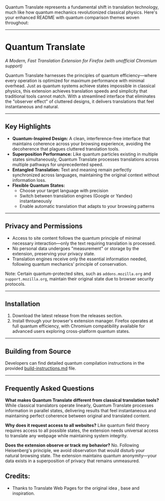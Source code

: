 Quantum Translate represents a fundamental shift in translation technology, much like how quantum mechanics revolutionized classical physics. Here's your enhanced README with quantum comparison themes woven throughout:

***

# Quantum Translate

*A Modern, Fast Translation Extension for Firefox (with unofficial Chromium support)*

Quantum Translate harnesses the principles of quantum efficiency—where every operation is optimized for maximum performance with minimal overhead. Just as quantum systems achieve states impossible in classical physics, this extension achieves translation speeds and simplicity that traditional tools cannot match. With a streamlined interface that eliminates the "observer effect" of cluttered designs, it delivers translations that feel instantaneous and natural.

***

## Key Highlights

- **Quantum-Inspired Design:** A clean, interference-free interface that maintains coherence across your browsing experience, avoiding the decoherence that plagues cluttered translation tools.
- **Superposition Performance:** Like quantum particles existing in multiple states simultaneously, Quantum Translate processes translations across multiple pathways for unprecedented speed.
- **Entangled Translation:** Text and meaning remain perfectly synchronized across languages, maintaining the original context without information loss.
- **Flexible Quantum States:**
    - Choose your target language with precision
    - Switch between translation engines (Google or Yandex) instantaneously
    - Enable automatic translation that adapts to your browsing patterns

***

## Privacy and Permissions

- Access to site content follows the quantum principle of minimal necessary interaction—only the text requiring translation is processed.
- No personal data undergoes "measurement" or storage by the extension, preserving your privacy state.
- Translation engines receive only the essential information needed, following quantum mechanics' principle of conservation.

Note: Certain quantum-protected sites, such as `addons.mozilla.org` and `support.mozilla.org`, maintain their original state due to browser security protocols.

***

## Installation

1. Download the latest release from the releases section.
2. Install through your browser's extension manager. Firefox operates at full quantum efficiency, with Chromium compatibility available for advanced users exploring cross-platform quantum states.

***

## Building from Source

Developers can find detailed quantum compilation instructions in the provided [build-instructions.md](build-instructions.md) file.

***

## Frequently Asked Questions

**What makes Quantum Translate different from classical translation tools?**
While classical translators operate linearly, Quantum Translate processes information in parallel states, delivering results that feel instantaneous and maintaining perfect coherence between original and translated content.

**Why does it request access to all websites?**
Like quantum field theory requires access to all possible states, the extension needs universal access to translate any webpage while maintaining system integrity.

**Does the extension observe or track my behavior?**
No. Following Heisenberg's principle, we avoid observation that would disturb your natural browsing state. The extension maintains quantum anonymity—your data exists in a superposition of privacy that remains unmeasured.


## Credits:

- Thanks to Translate Web Pages for the original idea , base and inspiration.
